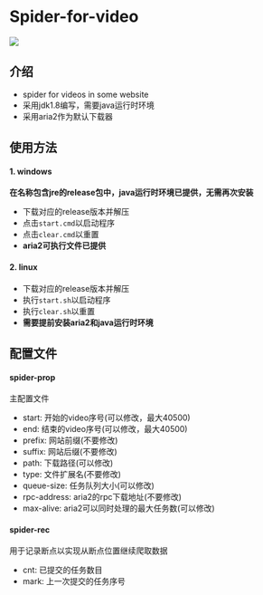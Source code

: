 # Spider-for-video

<p align="left">
  <a href="https://github.com/victor2025/spider-for-video/releases">
    <img src="https://img.shields.io/github/release/victor2025/spider-for-video/all.svg?style=flat-square">
  </a>

</p>

## 介绍
- spider for videos in some website
- 采用jdk1.8编写，需要java运行时环境
- 采用aria2作为默认下载器


## 使用方法
#### 1. windows
**在名称包含jre的release包中，java运行时环境已提供，无需再次安装**
- 下载对应的release版本并解压
- 点击`start.cmd`以启动程序
- 点击`clear.cmd`以重置
- **aria2可执行文件已提供**

#### 2. linux
- 下载对应的release版本并解压
- 执行`start.sh`以启动程序
- 执行`clear.sh`以重置
- **需要提前安装aria2和java运行时环境**

## 配置文件
#### spider-prop
主配置文件
- start: 开始的video序号(可以修改，最大40500)
- end: 结束的video序号(可以修改，最大40500)
- prefix: 网站前缀(不要修改)
- suffix: 网站后缀(不要修改)
- path: 下载路径(可以修改)
- type: 文件扩展名(不要修改)
- queue-size: 任务队列大小(可以修改)
- rpc-address: aria2的rpc下载地址(不要修改)
- max-alive: aria2可以同时处理的最大任务数(可以修改)

#### spider-rec
用于记录断点以实现从断点位置继续爬取数据
- cnt: 已提交的任务数目
- mark: 上一次提交的任务序号